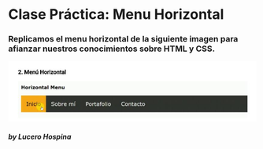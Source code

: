 # Clase Práctica: Menu Horizontal

### Replicamos el menu horizontal de la siguiente imagen para afianzar nuestros conocimientos sobre HTML y CSS.

![Sin titulo](assets/images/horizontal.JPG)






##### _by *Lucero Hospina*_